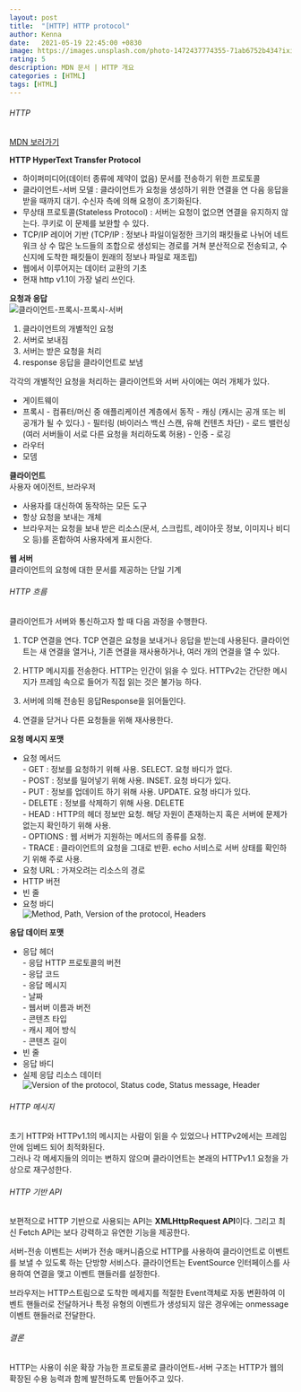 ```yaml
---
layout: post
title:  "[HTTP] HTTP protocol"
author: Kenna
date:   2021-05-19 22:45:00 +0830
image: https://images.unsplash.com/photo-1472437774355-71ab6752b434?ixid=MnwxMjA3fDB8MHxwaG90by1wYWdlfHx8fGVufDB8fHx8&ixlib=rb-1.2.1&auto=format&fit=crop&w=1374&q=80
rating: 5
description: MDN 문서 | HTTP 개요
categories : [HTML]
tags: [HTML]
---
```


###### HTTP 
[MDN 보러가기]("https://developer.mozilla.org/ko/docs/Web/HTTP")

**HTTP HyperText Transfer Protocol**
- 하이퍼미디어(데이터 종류에 제약이 없음) 문서를 전송하기 위한 프로토콜
- 클라이언트-서버 모델 : 클라이언트가 요청을 생성하기 위한 연결을 연 다음 응답을 받을 때까지 대기. 수신자 측에 의해 요청이 초기화된다.
- 무상태 프로토콜(Stateless Protocol) : 서버는 요청이 없으면 연결을 유지하지 않는다. 쿠키로 이 문제를 보완할 수 있다.
- TCP/IP 레이어 기반 (TCP/IP : 정보나 파일이일정한 크기의 패킷들로 나뉘어 네트워크 상 수 많은 노드들의 조합으로 생성되는 경로를 거쳐 분산적으로 전송되고, 수신지에 도착한 패킷들이 원래의 정보나 파일로 재조립)
- 웹에서 이루어지는 데이터 교환의 기초
- 현재 http v1.1이 가장 널리 쓰인다.

**요청과 응답**<br>
![클라이언트-프록시-프록시-서버](https://mdn.mozillademos.org/files/13679/Client-server-chain.png)
1. 클라이언트의 개별적인 요청
2. 서버로 보내짐
3. 서버는 받은 요청을 처리
4. response 응답을 클라이언트로 보냄

각각의 개별적인 요청을 처리하는 클라이언트와 서버 사이에는 여러 개체가 있다.
- 게이트웨이
- 프록시
       - 컴퓨터/머신 중 애플리케이션 계층에서 동작
       - 캐싱 (캐시는 공개 또는 비공개가 될 수 있다.)
       - 필터링 (바이러스 백신 스캔, 유해 컨텐츠 차단)
       - 로드 밸런싱 (여러 서버들이 서로 다른 요청을 처리하도록 허용)
       - 인증
       - 로깅
- 라우터
- 모뎀

**클라이언트**<br>
사용자 에이전트, 브라우저

- 사용자를 대신하여 동작하는 모든 도구
- 항상 요청을 보내는 개체
- 브라우저는 요청을 보내 받은 리소스(문서, 스크립트, 레이아웃 정보, 이미지나 비디오 등)를 혼합하여 사용자에게 표시한다.

**웹 서버**<br>
클라이언트의 요청에 대한 문서를 제공하는 단일 기계

###### HTTP 흐름

클라이언트가 서버와 통신하고자 할 때 다음 과정을 수행한다.

1. TCP 연결을 연다.
       TCP 연결은 요청을 보내거나 응답을 받는데 사용된다. 클라이언트는 새 연결을 열거나, 기존 연결을 재사용하거나, 여러 개의 연결을 열 수 있다.

2. HTTP 메시지를 전송한다.
       HTTP는 인간이 읽을 수 있다. HTTPv2는 간단한 메시지가 프레임 속으로 들어가 직접 읽는 것은 불가능 하다.

3. 서버에 의해 전송된 응답Response을 읽어들인다.
       
4. 연결을 닫거나 다른 요청들을 위해 재사용한다.
           
**요청 메시지 포맷**<br>
- 요청 메서드<br>
       - GET : 정보를 요청하기 위해 사용. SELECT. 요청 바디가 없다.<br>
       - POST : 정보를 밀어넣기 위해 사용. INSET. 요청 바디가 있다.<br>
       - PUT : 정보를 업데이트 하기 위해 사용. UPDATE. 요청 바디가 있다.<br>
       - DELETE : 정보를 삭제하기 위해 사용. DELETE<br>
       - HEAD : HTTP의 헤더 정보만 요청. 해당 자원이 존재하는지 혹은 서버에 문제가 없는지 확인하기 위해 사용.<br>
       - OPTIONS : 웹 서버가 지원하는 메서드의 종류를 요청.<br>
       - TRACE : 클라이언트의 요청을 그대로 반환. echo 서비스로 서버 상태를 확인하기 위해 주로 사용.<br>
- 요청 URL : 가져오려는 리소스의 경로
- HTTP 버전
- 빈 줄
- 요청 바디<br>
![Method, Path, Version of the protocol, Headers](https://mdn.mozillademos.org/files/13687/HTTP_Request.png)


**응답 데이터 포맷**<br>
- 응답 헤더<br>
       - 응답 HTTP 프로토콜의 버전<br>
       - 응답 코드<br>
       - 응답 메시지<br>
       - 날짜<br>
       - 웹서버 이름과 버전<br>
       - 콘텐츠 타입<br>
       - 캐시 제어 방식<br>
       - 콘텐츠 길이<br>
- 빈 줄
- 응답 바디
- 실제 응답 리소스 데이터<br>
![Version of the protocol, Status code, Status message, Header](https://mdn.mozillademos.org/files/13691/HTTP_Response.png)



###### HTTP 메시지

초기 HTTP와 HTTPv1.1의 메시지는 사람이 읽을 수 있었으나 HTTPv2에서는 프레임 안에 임베드 되어 최적화된다.<br>
그러나 각 메세지들의 의미는 변하지 않으며 클라이언트는 본래의 HTTPv1.1 요청을 가상으로 재구성한다. 


###### HTTP 기반 API

보편적으로 HTTP 기반으로 사용되는 API는 **XMLHttpRequest API**이다.
그리고 최신 Fetch API는 보다 강력하고 유연한 기능을 제공한다.

서버-전송 이벤트는 서버가 전송 매커니즘으로 HTTP를 사용하여 클라이언트로 이벤트를 보낼 수 있도록 하는 단방향 서비스다. 
클라이언트는 EventSource 인터페이스를 사용하여 연결을 맺고 이벤트 핸들러를 설정한다.

브라우저는 HTTP스트림으로 도착한 메세지를 적절한 Event객체로 자동 변환하여 이벤트 핸들러로 전달하거나 특정 유형의 이벤트가 생성되지 않은 경우에는 onmessage 이벤트 핸들러로 전달한다.


###### 결론

HTTP는 사용이 쉬운 확장 가능한 프로토콜로 클라이언트-서버 구조는 HTTP가 웹의 확장된 수용 능력과 함께 발전하도록 만들어주고 있다.


